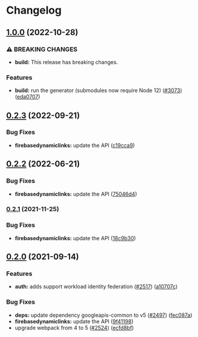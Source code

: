 # Changelog

## [1.0.0](https://github.com/googleapis/google-api-nodejs-client/compare/firebasedynamiclinks-v0.2.3...firebasedynamiclinks-v1.0.0) (2022-10-28)


### ⚠ BREAKING CHANGES

* **build:** This release has breaking changes.

### Features

* **build:** run the generator (submodules now require Node 12) ([#3073](https://github.com/googleapis/google-api-nodejs-client/issues/3073)) ([eda0707](https://github.com/googleapis/google-api-nodejs-client/commit/eda07079dadab46a80b6f9ede618f4f43030169e))

## [0.2.3](https://github.com/googleapis/google-api-nodejs-client/compare/firebasedynamiclinks-v0.2.2...firebasedynamiclinks-v0.2.3) (2022-09-21)


### Bug Fixes

* **firebasedynamiclinks:** update the API ([c19cca9](https://github.com/googleapis/google-api-nodejs-client/commit/c19cca9dd28c7cde97459ceb80243b57b19ecae8))

## [0.2.2](https://github.com/googleapis/google-api-nodejs-client/compare/firebasedynamiclinks-v0.2.1...firebasedynamiclinks-v0.2.2) (2022-06-21)


### Bug Fixes

* **firebasedynamiclinks:** update the API ([75046d4](https://github.com/googleapis/google-api-nodejs-client/commit/75046d4105e9be9b7c3c5b3d8d5cd6b36f0e0939))

### [0.2.1](https://www.github.com/googleapis/google-api-nodejs-client/compare/firebasedynamiclinks-v0.2.0...firebasedynamiclinks-v0.2.1) (2021-11-25)


### Bug Fixes

* **firebasedynamiclinks:** update the API ([18c9b30](https://www.github.com/googleapis/google-api-nodejs-client/commit/18c9b30f02d8f1a800532b9a5846816aeb63e6d0))

## [0.2.0](https://www.github.com/googleapis/google-api-nodejs-client/compare/firebasedynamiclinks-v0.1.0...firebasedynamiclinks-v0.2.0) (2021-09-14)


### Features

* **auth:** adds support workload identity federation ([#2517](https://www.github.com/googleapis/google-api-nodejs-client/issues/2517)) ([a10707c](https://www.github.com/googleapis/google-api-nodejs-client/commit/a10707c477759e7c9ef6360a2fe800856fb600c1))


### Bug Fixes

* **deps:** update dependency googleapis-common to v5 ([#2497](https://www.github.com/googleapis/google-api-nodejs-client/issues/2497)) ([fec087a](https://www.github.com/googleapis/google-api-nodejs-client/commit/fec087abcf3d994dd41c3ffa0a0c12b1f9f09dae))
* **firebasedynamiclinks:** update the API ([9f41198](https://www.github.com/googleapis/google-api-nodejs-client/commit/9f41198afb0ced4d231d3ebc25f9df8bc4fa0fca))
* upgrade webpack from 4 to 5  ([#2524](https://www.github.com/googleapis/google-api-nodejs-client/issues/2524)) ([ecfd8bf](https://www.github.com/googleapis/google-api-nodejs-client/commit/ecfd8bfcd06e1beabff7ec9a8c4000222379eb8d))
